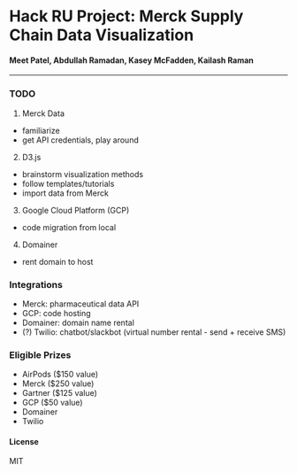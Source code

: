 # Hack RU Project: Merck Supply Chain Data Visualization
#### Meet Patel, Abdullah Ramadan, Kasey McFadden, Kailash Raman
------

### TODO
1. Merck Data
+ familiarize
+ get API credentials, play around

2. D3.js
+ brainstorm visualization methods
+ follow templates/tutorials
+ import data from Merck

3. Google Cloud Platform (GCP)
+ code migration from local

4. Domainer
+ rent domain to host


### Integrations
- Merck: pharmaceutical data API
- GCP: code hosting
- Domainer: domain name rental
- (?) Twilio: chatbot/slackbot (virtual number rental - send + receive SMS)

### Eligible Prizes
- AirPods ($150 value)
- Merck ($250 value)
- Gartner ($125 value)
- GCP ($50 value)
- Domainer
- Twilio

#### License
MIT
